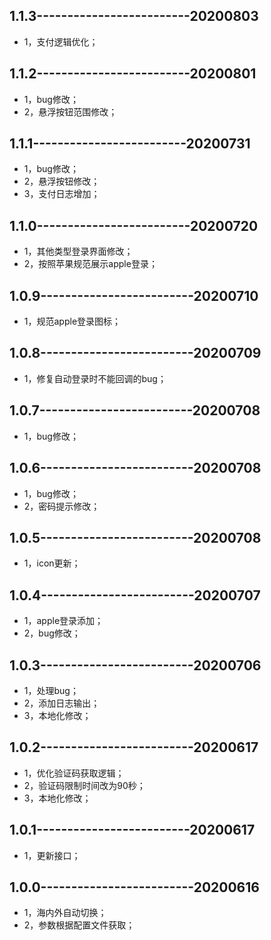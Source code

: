 ## 1.1.3-------------------------20200803
- 1，支付逻辑优化；

## 1.1.2-------------------------20200801
- 1，bug修改；
- 2，悬浮按钮范围修改；

## 1.1.1-------------------------20200731
- 1，bug修改；
- 2，悬浮按钮修改；
- 3，支付日志增加；

## 1.1.0-------------------------20200720
- 1，其他类型登录界面修改；
- 2，按照苹果规范展示apple登录；

## 1.0.9-------------------------20200710
- 1，规范apple登录图标；

## 1.0.8-------------------------20200709
- 1，修复自动登录时不能回调的bug；

## 1.0.7-------------------------20200708
- 1，bug修改；

## 1.0.6-------------------------20200708
- 1，bug修改；
- 2，密码提示修改；

## 1.0.5-------------------------20200708
- 1，icon更新；

## 1.0.4-------------------------20200707
- 1，apple登录添加；
- 2，bug修改；

## 1.0.3-------------------------20200706
- 1，处理bug；
- 2，添加日志输出；
- 3，本地化修改；

## 1.0.2-------------------------20200617
- 1，优化验证码获取逻辑；
- 2，验证码限制时间改为90秒；
- 3，本地化修改；

## 1.0.1-------------------------20200617
- 1，更新接口；

## 1.0.0-------------------------20200616
- 1，海内外自动切换；
- 2，参数根据配置文件获取；

